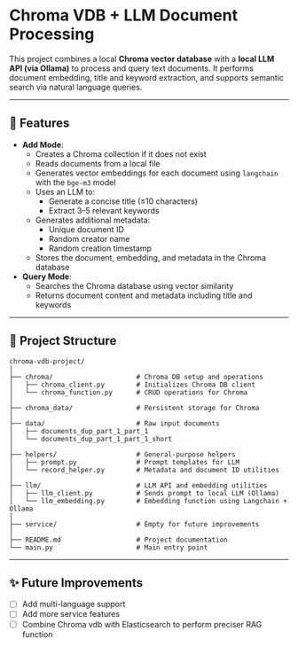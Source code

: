 # Chroma VDB + LLM Document Processing

This project combines a local **Chroma vector database** with a **local LLM API (via Ollama)** to process and query text documents. It performs document embedding, title and keyword extraction, and supports semantic search via natural language queries.

---

## 🚀 Features

- **Add Mode**:  
  - Creates a Chroma collection if it does not exist  
  - Reads documents from a local file  
  - Generates vector embeddings for each document using `langchain` with the `bge-m3` model  
  - Uses an LLM to:
    - Generate a concise title (≤10 characters)
    - Extract 3–5 relevant keywords  
  - Generates additional metadata:
    - Unique document ID
    - Random creator name
    - Random creation timestamp  
  - Stores the document, embedding, and metadata in the Chroma database  
- **Query Mode**:  
  - Searches the Chroma database using vector similarity  
  - Returns document content and metadata including title and keywords

---

## 📂 Project Structure

```
chroma-vdb-project/
│
├── chroma/                     # Chroma DB setup and operations
│   ├── chroma_client.py        # Initializes Chroma DB client
│   └── chroma_function.py      # CRUD operations for Chroma
│
├── chroma_data/                # Persistent storage for Chroma
│
├── data/                       # Raw input documents
│   ├── documents_dup_part_1_part_1
│   └── documents_dup_part_1_part_1_short
│
├── helpers/                    # General-purpose helpers
│   ├── prompt.py               # Prompt templates for LLM
│   └── record_helper.py        # Metadata and document ID utilities
│
├── llm/                        # LLM API and embedding utilities
│   ├── llm_client.py           # Sends prompt to local LLM (Ollama)
│   └── llm_embedding.py        # Embedding function using Langchain + Ollama
│
├── service/                    # Empty for future improvements
│
├── README.md                   # Project documentation
└── main.py                     # Main entry point
```

---

## ✨ Future Improvements

- [ ] Add multi-language support
- [ ] Add more service features
- [ ] Combine Chroma vdb with Elasticsearch to perform preciser RAG function